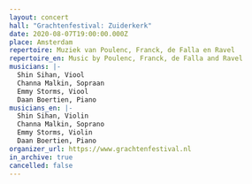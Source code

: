 ```yaml
---
layout: concert
hall: "Grachtenfestival: Zuiderkerk"
date: 2020-08-07T19:00:00.000Z
place: Amsterdam
repertoire: Muziek van Poulenc, Franck, de Falla en Ravel
repertoire_en: Music by Poulenc, Franck, de Falla and Ravel
musicians: |-
  Shin Sihan, Viool
  Channa Malkin, Sopraan
  Emmy Storms, Viool
  Daan Boertien, Piano
musicians_en: |-
  Shin Sihan, Violin
  Channa Malkin, Soprano
  Emmy Storms, Violin
  Daan Boertien, Piano
organizer_url: https://www.grachtenfestival.nl
in_archive: true
cancelled: false
---
```


